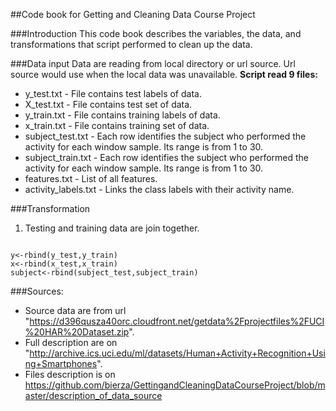 ##Code book for Getting and Cleaning Data Course Project

###Introduction
This code book describes the variables, the data, and transformations that script performed to clean up the data.

###Data input
Data are reading from local directory or url source. Url source would use when the local data was unavailable.
**Script read 9 files:**
- y_test.txt - File contains test labels of data. 
- X_test.txt - File contains test set of data.
- y_train.txt - File contains training labels of data. 
- x_train.txt - File contains training set of data.
- subject_test.txt - Each row identifies the subject who performed the activity for each window sample. Its range is from 1 to 30. 
- subject_train.txt - Each row identifies the subject who performed the activity for each window sample. Its range is from 1 to 30. 
- features.txt - List of all features.
- activity_labels.txt - Links the class labels with their activity name.

###Transformation
1. Testing and training data are join together.
<pre><code>
y<-rbind(y_test,y_train)
x<-rbind(x_test,x_train)
subject<-rbind(subject_test,subject_train)
</code></pre>






###Sources:
- Source data are from url "https://d396qusza40orc.cloudfront.net/getdata%2Fprojectfiles%2FUCI%20HAR%20Dataset.zip".
- Full description are on "http://archive.ics.uci.edu/ml/datasets/Human+Activity+Recognition+Using+Smartphones".
- Files description is on https://github.com/bierza/GettingandCleaningDataCourseProject/blob/master/description_of_data_source
